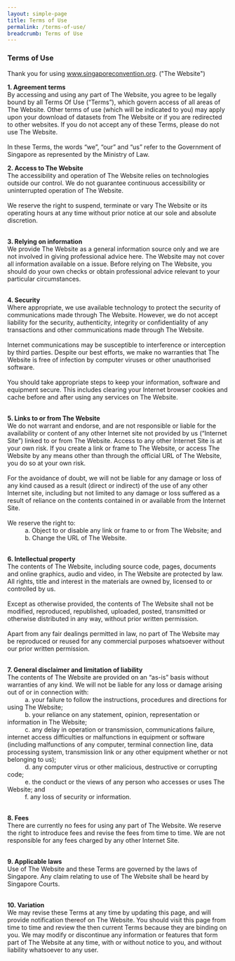 ```yaml
---
layout: simple-page
title: Terms of Use
permalink: /terms-of-use/
breadcrumb: Terms of Use
---
```

<style type="text/css">
  #margin{
    margin-left: 40px;
  }
  </style>
### **Terms of Use**

Thank you for using www.singaporeconvention.org. ("The Website")

<b>1. Agreement terms</b><br>
By accessing and using any part of The Website, you agree to be legally bound by all Terms Of Use (“Terms”), which govern access of all areas of The Website. Other terms of use (which will be indicated to you) may apply upon your download of datasets from The Website or if you are redirected to other websites. If you do not accept any of these Terms, please do not use The Website.<br><br>In these Terms, the words “we”, “our” and “us” refer to the Government of Singapore as represented by the Ministry of Law.<br>

<b>2. Access to The Website</b><br>The accessibility and operation of The Website relies on technologies outside our control. We do not guarantee continuous accessibility or uninterrupted operation of The Website.<br><br>We reserve the right to suspend, terminate or vary The Website or its operating hours at any time without prior notice at our sole and absolute discretion.<br><br>

<b>3. Relying on information</b><br>We provide The Website as a general information source only and we are not involved in giving professional advice here. The Website may not cover all information available on a issue. Before relying on The Website, you should do your own checks or obtain professional advice relevant to your particular circumstances.<br><br>

<b>4. Security</b><br>Where appropriate, we use available technology to protect the security of communications made through The Website. However, we do not accept liability for the security, authenticity, integrity or confidentiality of any transactions and other communications made through The Website.<br><br>Internet communications may be susceptible to interference or interception by third parties. Despite our best efforts, we make no warranties that The Website is free of infection by computer viruses or other unauthorised software.<br><br>You should take appropriate steps to keep your information, software and equipment secure. This includes clearing your Internet browser cookies and cache before and after using any services on The Website.<br><br>

<b>5. Links to or from The Website</b><br>We do not warrant and endorse, and are not responsible or liable for the availability or content of any other Internet site not provided by us (“Internet Site”) linked to or from The Website. Access to any other Internet Site is at your own risk. If you create a link or frame to The Website, or access The Website by any means other than through the official URL of The Website, you do so at your own risk.<br><br>For the avoidance of doubt, we will not be liable for any damage or loss of any kind caused as a result (direct or indirect) of the use of any other Internet site, including but not limited to any damage or loss suffered as a result of reliance on the contents contained in or available from the Internet Site.<br><br>We reserve the right to:<br><span style="margin-left: 40px"> a. Object to or disable any link or frame to or from The Website; and</span><br><span style="margin-left: 40px"> b. Change the URL of The Website.</span><br><br>

<b>6. Intellectual property</b><br>The contents of The Website, including source code, pages, documents and online graphics, audio and video, in The Website are protected by law. All rights, title and interest in the materials are owned by, licensed to or controlled by us.<br><br>Except as otherwise provided, the contents of The Website shall not be modified, reproduced, republished, uploaded, posted, transmitted or otherwise distributed in any way, without prior written permission.<br><br>Apart from any fair dealings permitted in law, no part of The Website may be reproduced or reused for any commercial purposes whatsoever without our prior written permission.<br><br>

<b>7. General disclaimer and limitation of liability</b><br>The contents of The Website are provided on an “as-is” basis without warranties of any kind. We will not be liable for any loss or damage arising out of or in connection with:<br><span style="margin-left: 40px"> a. your failure to follow the instructions, procedures and directions for using The Website;</span><br><span style="margin-left: 40px"> b. your reliance on any statement, opinion, representation or information in The Website;</span><br><span id="margin"> c. any delay in operation or transmission, communications failure, internet access difficulties or malfunctions in equipment or software (including malfunctions of any computer, terminal connection line, data processing system, transmission link or any other equipment whether or not belonging to us);</span><br><span style="margin-left: 40px"> d. any computer virus or other malicious, destructive or corrupting code;</span><br><span style="margin-left: 40px"> e. the conduct or the views of any person who accesses or uses The Website; and</span><br><span style="margin-left: 40px"> f. any loss of security or information.</span><br><br>

<b>8. Fees</b><br>There are currently no fees for using any part of The Website. We reserve the right to introduce fees and revise the fees from time to time. We are not responsible for any fees charged by any other Internet Site.<br><br>

<b>9. Applicable laws</b><br>Use of The Website and these Terms are governed by the laws of Singapore. Any claim relating to use of The Website shall be heard by Singapore Courts.<br><br>

<b>10. Variation</b><br>We may revise these Terms at any time by updating this page, and will provide notification thereof on The Website. You should visit this page from time to time and review the then current Terms because they are binding on you. We may modify or discontinue any information or features that form part of The Website at any time, with or without notice to you, and without liability whatsoever to any user.<br><br>
